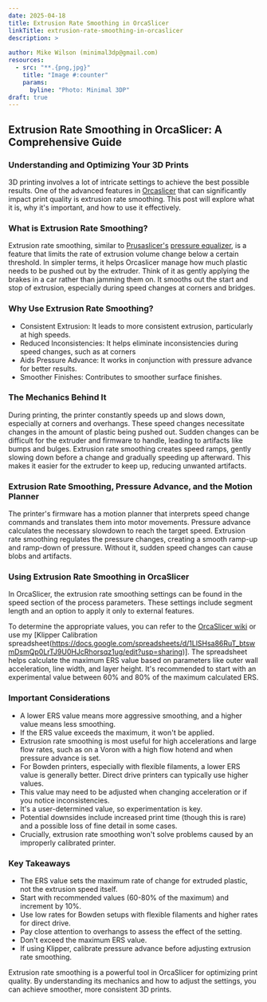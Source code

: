 ```yaml
---
date: 2025-04-18
title: Extrusion Rate Smoothing in OrcaSlicer
linkTitle: extrusion-rate-smoothing-in-orcaslicer
description: >
  
author: Mike Wilson (minimal3dp@gmail.com)
resources:
  - src: "**.{png,jpg}"
    title: "Image #:counter"
    params:
      byline: "Photo: Minimal 3DP"
draft: true
---
```


## Extrusion Rate Smoothing in OrcaSlicer: A Comprehensive Guide

### Understanding and Optimizing Your 3D Prints

3D printing involves a lot of intricate settings to achieve the best possible results. One of the advanced features in [Orcaslicer](https://github.com/SoftFever/OrcaSlicer) that can significantly impact print quality is extrusion rate smoothing. This post will explore what it is, why it's important, and how to use it effectively.

### What is Extrusion Rate Smoothing?

Extrusion rate smoothing, similar to [Prusaslicer's](https://www.prusa3d.com/page/prusaslicer_424/) [pressure equalizer](https://help.prusa3d.com/article/pressure-equalizer_331504), is a feature that limits the rate of extrusion volume change below a certain threshold.  In simpler terms, it helps Orcaslicer manage how much plastic needs to be pushed out by the extruder.  Think of it as gently applying the brakes in a car rather than jamming them on.  It smooths out the start and stop of extrusion, especially during speed changes at corners and bridges.

### Why Use Extrusion Rate Smoothing?

- Consistent Extrusion: It leads to more consistent extrusion, particularly at high speeds.
- Reduced Inconsistencies: It helps eliminate inconsistencies during speed changes, such as at corners
- Aids Pressure Advance: It works in conjunction with pressure advance for better results.
- Smoother Finishes: Contributes to smoother surface finishes.

### The Mechanics Behind It

During printing, the printer constantly speeds up and slows down, especially at corners and overhangs.  These speed changes necessitate changes in the amount of plastic being pushed out.  Sudden changes can be difficult for the extruder and firmware to handle, leading to artifacts like bumps and bulges.  Extrusion rate smoothing creates speed ramps, gently slowing down before a change and gradually speeding up afterward.  This makes it easier for the extruder to keep up, reducing unwanted artifacts.

### Extrusion Rate Smoothing, Pressure Advance, and the Motion Planner

The printer's firmware has a motion planner that interprets speed change commands and translates them into motor movements.  Pressure advance calculates the necessary slowdown to reach the target speed.  Extrusion rate smoothing regulates the pressure changes, creating a smooth ramp-up and ramp-down of pressure.  Without it, sudden speed changes can cause blobs and artifacts.

### Using Extrusion Rate Smoothing in OrcaSlicer

In OrcaSlicer, the extrusion rate smoothing settings can be found in the speed section of the process parameters.  These settings include segment length and an option to apply it only to external features.

To determine the appropriate values, you can refer to the [OrcaSlicer wiki](https://github.com/SoftFever/OrcaSlicer/wiki/extrusion-rate-smoothing) or use my [Klipper Calibration spreadsheet(https://docs.google.com/spreadsheets/d/1LlSHsa86RuT_btswmDsmQp0LrTJ9U0HJcRhorsqz1ug/edit?usp=sharing)].  The spreadsheet helps calculate the maximum ERS value based on parameters like outer wall acceleration, line width, and layer height.  It's recommended to start with an experimental value between 60% and 80% of the maximum calculated ERS.

### Important Considerations

- A lower ERS value means more aggressive smoothing, and a higher value means less smoothing.
- If the ERS value exceeds the maximum, it won't be applied.
- Extrusion rate smoothing is most useful for high accelerations and large flow rates, such as on a Voron with a high flow hotend and when pressure advance is set.
- For Bowden printers, especially with flexible filaments, a lower ERS value is generally better.  Direct drive printers can typically use higher values.
- This value may need to be adjusted when changing acceleration or if you notice inconsistencies.
- It's a user-determined value, so experimentation is key.
- Potential downsides include increased print time (though this is rare) and a possible loss of fine detail in some cases.
- Crucially, extrusion rate smoothing won't solve problems caused by an improperly calibrated printer.

### Key Takeaways

- The ERS value sets the maximum rate of change for extruded plastic, not the extrusion speed itself.
- Start with recommended values (60-80% of the maximum) and increment by 10%.
- Use low rates for Bowden setups with flexible filaments and higher rates for direct drive.
- Pay close attention to overhangs to assess the effect of the setting.
- Don't exceed the maximum ERS value.
- If using Klipper, calibrate pressure advance before adjusting extrusion rate smoothing.

Extrusion rate smoothing is a powerful tool in OrcaSlicer for optimizing print quality. By understanding its mechanics and how to adjust the settings, you can achieve smoother, more consistent 3D prints.
